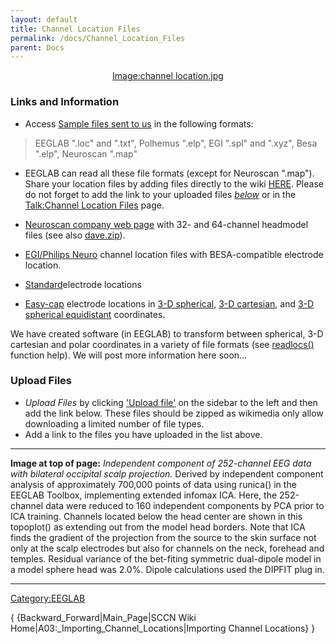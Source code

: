 ```yaml
---
layout: default
title: Channel Location Files
permalink: /docs/Channel_Location_Files
parent: Docs
---
```


<center>

[Image:channel location.jpg](/Image:channel_location.jpg "wikilink")

</center>

### Links and Information

  - Access [Sample files sent to us](ftp://sccn.ucsd.edu/pub/locfiles/)
    in the following formats:

> EEGLAB ".loc" and ".txt",
> Polhemus ".elp",
> EGI ".spl" and ".xyz",
> Besa ".elp",
> Neuroscan ".map"

  - EEGLAB can read all these file formats (except for Neuroscan
    ".map"). Share your location files by adding files directly to the
    wiki [HERE](/Special:Upload "wikilink"). Please do not forget to add
    the link to your uploaded files
    [*below*](/#Uploaded_Files "wikilink") or in the [Talk:Channel
    Location Files](/Talk:Channel_Location_Files "wikilink") page.

<!-- end list -->

  - [Neuroscan company web page](http://www.neuro.com/) with 32- and
    64-channel headmodel files (see also
    [dave.zip](ftp://ftp.neuroscan.com/scan4/dave.zip)).

<!-- end list -->

  - [EGI/Philips Neuro](ftp://sccn.ucsd.edu/pub/philips_neuro) channel
    location files with BESA-compatible electrode location.

<!-- end list -->

  - [Standard](http://astronomy.swin.edu.au/%7Epbourke/dataformats/electrocap/Electrocap)electrode
    locations

<!-- end list -->

  - [Easy-cap](http://www.easycap.de/easycap/) electrode locations in
    [3-D spherical](http://www.easycap.de/easycap/english/mktp01s.htm),
    [3-D cartesian](http://www.easycap.de/easycap/english/mkxy01s.htm),
    and [3-D spherical
    equidistant](http://www.easycap.de/easycap/english/mktp10s.htm)
    coordinates.

We have created software (in EEGLAB) to transform between spherical, 3-D
cartesian and polar coordinates in a variety of file formats (see
[readlocs()](http://sccn.ucsd.edu/eeglab/allfunctions/readlocs.m)
function help). We will post more information here soon...

### Upload Files

  - *Upload Files* by clicking ['Upload
    file'](/Special:Upload "wikilink") on the sidebar to the left and
    then add the link below. These files should be zipped as wikimedia
    only allow downloading a limited number of file types.
  - Add a link to the files you have uploaded in the list above.

-----

**Image at top of page:** *Independent component of 252-channel EEG data
with bilateral occipital scalp projection.* Derived by independent
component analysis of approximately 700,000 points of data using
runica() in the EEGLAB Toolbox, implementing extended infomax ICA. Here,
the 252-channel data were reduced to 160 independent components by PCA
prior to ICA training. Channels located below the head center are shown
in this topoplot() as extending out from the model head borders. Note
that ICA finds the gradient of the projection from the source to the
skin surface not only at the scalp electrodes but also for channels on
the neck, forehead and temples. Residual variance of the bet-fiting
symmetric dual-dipole model in a model sphere head was 2.0%. Dipole
calculations used the DIPFIT plug in.

-----

[Category:EEGLAB](/Category:EEGLAB "wikilink")

{ {Backward_Forward|Main_Page|SCCN Wiki
Home|A03:_Importing_Channel_Locations|Importing Channel Locations} }
